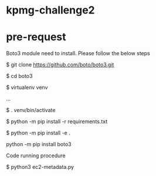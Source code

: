 # kpmg-challenge2

# pre-request

Boto3 module need to install. Please follow the below steps 

$ git clone https://github.com/boto/boto3.git

$ cd boto3

$ virtualenv venv

...

$ . venv/bin/activate

$ python -m pip install -r requirements.txt

$ python -m pip install -e .

python -m pip install boto3

Code running procedure 

$ python3 ec2-metadata.py
